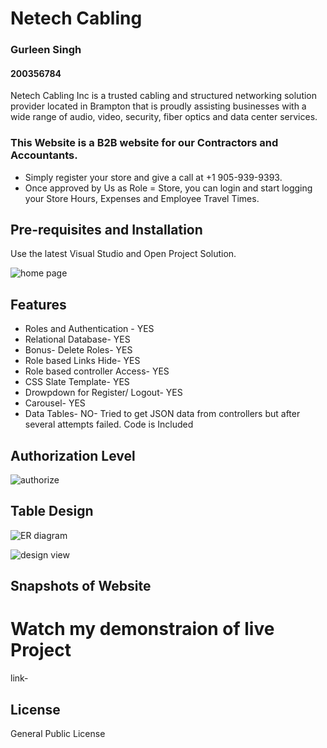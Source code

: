 # Netech Cabling
### Gurleen Singh
#### 200356784

Netech Cabling Inc is a trusted cabling and structured networking solution provider located in Brampton that is proudly assisting businesses with a wide range of audio, video, security, fiber optics and data center services. 

### This Website is a B2B website for our Contractors and Accountants. 

* Simply register your store and give a call at +1 905-939-9393.
* Once approved by Us as Role = Store, you can login and start logging your Store Hours, Expenses and Employee Travel Times.

## Pre-requisites and Installation

Use the latest Visual Studio and Open Project Solution.

![home page](https://user-images.githubusercontent.com/42320689/79030263-296b4d00-7b66-11ea-9944-086f323b94d0.JPG)

## Features
* Roles and Authentication - YES
* Relational Database- YES
* Bonus- Delete Roles- YES
* Role based Links Hide- YES
* Role based controller Access- YES
* CSS Slate Template- YES
* Drowpdown for Register/ Logout- YES
* Carousel- YES
* Data Tables- NO-  Tried to get JSON data from controllers but after several attempts failed. Code is Included

## Authorization Level

![authorize](https://user-images.githubusercontent.com/42320689/79030211-f32dcd80-7b65-11ea-93d7-84a1b998553f.JPG)
      

## Table Design 


![ER diagram](https://user-images.githubusercontent.com/42320689/79030229-09d42480-7b66-11ea-89c8-87342b720683.JPG)


![design view](https://user-images.githubusercontent.com/42320689/79030071-418e9c80-7b65-11ea-8f03-e65481119562.JPG)

## Snapshots of Website

# Watch my demonstraion of live Project

link- 
## License
General Public License
